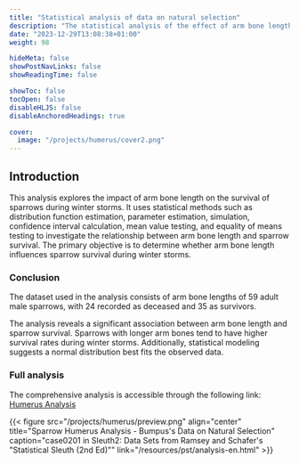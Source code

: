 ```yaml
---
title: "Statistical analysis of data on natural selection"
description: "The statistical analysis of the effect of arm bone length on the survival of sparrows in winter storms"
date: "2023-12-29T13:08:38+01:00"
weight: 98

hideMeta: false
showPostNavLinks: false
showReadingTime: false

showToc: false
tocOpen: false
disableHLJS: false
disableAnchoredHeadings: true

cover:
  image: "/projects/humerus/cover2.png"
---
```


## Introduction

This analysis explores the impact of arm bone length on the survival of sparrows during winter storms. It uses statistical methods such as distribution function estimation, parameter estimation, simulation, confidence interval calculation, mean value testing, and equality of means testing to investigate the relationship between arm bone length and sparrow survival. The primary objective is to determine whether arm bone length influences sparrow survival during winter storms.

### Conclusion

The dataset used in the analysis consists of arm bone lengths of 59 adult male sparrows, with 24 recorded as deceased and 35 as survivors.

The analysis reveals a significant association between arm bone length and sparrow survival. Sparrows with longer arm bones tend to have higher survival rates during winter storms. Additionally, statistical modeling suggests a normal distribution best fits the observed data.

### Full analysis

The comprehensive analysis is accessible through the following link:
[Humerus Analysis](/resources/pst/analysis-en.html)

{{< figure src="/projects/humerus/preview.png" align="center" title="Sparrow Humerus Analysis - Bumpus's Data on Natural Selection" caption="case0201 in Sleuth2: Data Sets from Ramsey and Schafer's \"Statistical Sleuth (2nd Ed)\"" link="/resources/pst/analysis-en.html" >}}
